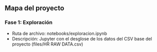 ## Mapa del proyecto

### Fase 1: Exploración
- Ruta de archivo: notebooks/exploracion.ipynb
- Descripción: Jupyter con el desglose de los datos del CSV base del proyecto (files/HR RAW DATA.csv)
